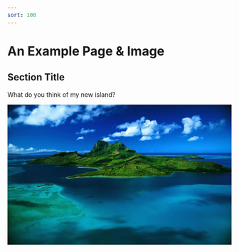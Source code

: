 ```yaml
---
sort: 100
---
```

# An Example Page & Image
## Section Title
What do you think of my new island?

![island](images/example.jpg)
